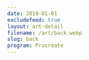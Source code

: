 ```yaml
---
date: 2019-01-01
excludefeed: true
layout: art-detail
filename: /art/back.webp
slug: back
program: Procreate
---
```

